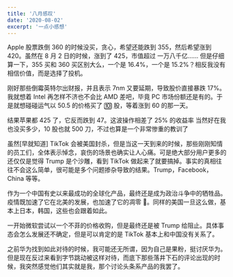 ```yaml
---
title: '八月感叹'
date: '2020-08-02'
excerpt: '一点小感想'
---
```


Apple 股票跌倒 360 的时候没买，贪心，希望还能跌到 355，然后希望涨到 420。虽然在 8 月 2 日的时候，涨到了 425，市值超过 一万八千亿…… 但是仔细算一下，355 买和 360 买区别大么，一个是 16.4%，一个是 15.2%？相反我没有相信价值，而是选择了投机。

刚好那些倒霉英特尔出财报，并且表示 7nm 又要延期，导致股价直接暴跌 17%。我就想着 Intel 再怎样不济也不会比 AMD 差吧，毕竟 PC 市场份额还是有的。于是就想碰碰运气以 50.5 的价格买了 🔟 股，等着涨到 60 的那一天。

结果苹果都 425 了，它反而跌到 47。这波操作相差了 25% 的收益率
当然好在我也没买多少，10 股也就 500 刀，不过也算是一个非常惨重的教训了

虽然[早就知道] TikTok 会被美国封杀，但是当这一天到来的时候，那些刚刚知情的员工们，全体表示悼念，哀伤的场景也确实让人心痛。可是绝大部分用户更多的还仅仅是觉得 Trump 是个沙雕，看到 TikTok 做起来了就要搞掉。事实的真相往往不会这么简单，很可能是多个问题掺杂导致的结果。Trump，Facebook，China 等等。

作为一个中国有史以来最成功的全球化产品，最终还是成为政治斗争中的牺牲品。疫情既加速了它在北美的发展，也加速了它的凋零 🥀。同样的美国一旦这么做，基本上日本，韩国，这些也会跟着如此。

一开始微软尝试以一个不菲的价格收购，但是最终还是被 Trump 给阻止。具体事态会怎么发展还不确定，但是可以肯定的是 TikTok 基本上和中国没有关系了。

之前华为找到如此对待的时候，我可能还无所谓，因为自己是果粉，挺讨厌华为。但是现在反过来看到字节跳动被这样对待，而底下那些落井下石的评论出现的时候，我突然感觉他们其实就是我，那个讨论头条系产品的我罢了。
